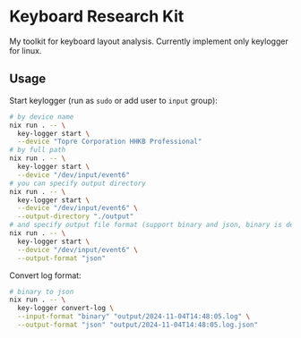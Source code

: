 # Keyboard Research Kit

My toolkit for keyboard layout analysis. Currently implement only keylogger for linux.

## Usage

Start keylogger (run as `sudo` or add user to `input` group):
```bash
# by device name
nix run . -- \
  key-logger start \
  --device "Topre Corporation HHKB Professional"
# by full path
nix run . -- \
  key-logger start \
  --device "/dev/input/event6"
# you can specify output directory
nix run . -- \
  key-logger start \
  --device "/dev/input/event6" \
  --output-directory "./output"
# and specify output file format (support binary and json, binary is default)
nix run . -- \
  key-logger start \
  --device "/dev/input/event6" \
  --output-format "json"
```

Convert log format:
```bash
# binary to json
nix run . -- \
  key-logger convert-log \
  --input-format "binary" "output/2024-11-04T14:48:05.log" \
  --output-format "json" "output/2024-11-04T14:48:05.log.json"
```
